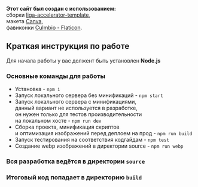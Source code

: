 **Этот сайт был создан с использованием:** <br>
сборки [liga-accelerator-template](https://github.com/htmlonelove/liga-accelerator-template), <br>
макета [Canva](https://www.canva.com/design/DAF-i4FoWFM/snV8_5pnZa_MQNfXTieHqQ/view?utm_content=DAF-i4FoWFM&utm_campaign=designshare&utm_medium=link&utm_source=editor), <br>
фавиконки [Culmbio - Flaticon](https://www.flaticon.com/free-icons/frog).

## Краткая инструкция по работе
Для начала работы у вас должент быть установлен **Node.js**

### Основные команды для работы
- Установка - `npm i`
- Запуск локального сервера без минификаций - `npm start`
- Запуск локального сервера c минификациями, <br>
данный вариант не используется в разработке, <br>
он нужен только для тестов производительности <br>
на локальном хосте  - `npm run dev`
- Сборка проекта, минификация скриптов <br>
и оптимизация изображений перед деплоем на прод - `npm run build`
- Запуск тестирования на соответствия кодгайдам - `npm test`
- Создание webp изображений в директории source - `npm run webp`

### Вся разработка ведётся в директории `source`
### Итоговый код попадает в директорию `build`
